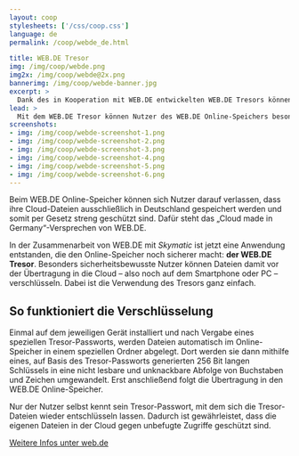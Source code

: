 ```yaml
---
layout: coop
stylesheets: ['/css/coop.css']
language: de
permalink: /coop/webde_de.html

title: WEB.DE Tresor
img: /img/coop/webde.png
img2x: /img/coop/webde@2x.png
bannerimg: /img/coop/webde-banner.jpg
excerpt: >
  Dank des in Kooperation mit WEB.DE entwickelten WEB.DE Tresors können Nutzer des WEB.DE Online-Speichers besonders sensible Cloud-Dateien jetzt zusätzlich selbst schützen: Einfach über die Windows-Anwendung oder per App verschlüsseln und anschließend sicher in die Cloud übertragen.
lead: >
  Mit dem WEB.DE Tresor können Nutzer des WEB.DE Online-Speichers besonders sensible Cloud-Dateien jetzt zusätzlich selbst schützen: Einfach über die Windows-Anwendung oder per App verschlüsseln und anschließend sicher in die Cloud übertragen.
screenshots:
- img: /img/coop/webde-screenshot-1.png
- img: /img/coop/webde-screenshot-2.png
- img: /img/coop/webde-screenshot-3.png
- img: /img/coop/webde-screenshot-4.png
- img: /img/coop/webde-screenshot-5.png
- img: /img/coop/webde-screenshot-6.png
---
```

Beim WEB.DE Online-Speicher können sich Nutzer darauf verlassen, dass ihre Cloud-Dateien ausschließlich in Deutschland gespeichert werden und somit per Gesetz streng geschützt sind. Dafür steht das „Cloud made in Germany“-Versprechen von WEB.DE.

In der Zusammenarbeit von WEB.DE mit _Skymatic_ ist jetzt eine Anwendung entstanden, die den Online-Speicher noch sicherer macht: **der WEB.DE Tresor**. Besonders sicherheitsbewusste Nutzer können Dateien damit vor der Übertragung in die Cloud – also noch auf dem Smartphone oder PC – verschlüsseln. Dabei ist die Verwendung des Tresors ganz einfach.

## So funktioniert die Verschlüsselung
Einmal auf dem jeweiligen Gerät installiert und nach Vergabe eines speziellen Tresor-Passworts, werden Dateien automatisch im Online-Speicher in einem speziellen Ordner abgelegt. Dort werden sie dann mithilfe eines, auf Basis des Tresor-Passworts generierten 256 Bit langen Schlüssels in eine nicht lesbare und unknackbare Abfolge von Buchstaben und Zeichen umgewandelt. Erst anschließend folgt die Übertragung in den WEB.DE Online-Speicher.

Nur der Nutzer selbst kennt sein Tresor-Passwort, mit dem sich die Tresor-Dateien wieder entschlüsseln lassen. Dadurch ist gewährleistet, dass die eigenen Dateien in der Cloud gegen unbefugte Zugriffe geschützt sind.

<a class="btn btn-primary" href="https://produkte.web.de/online-speicher/cloud-verschluesselung/" target="_blank"><span class="glyphicon glyphicon-link"></span> Weitere Infos unter web.de</a>
